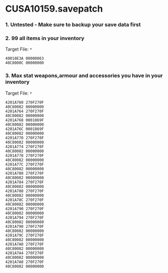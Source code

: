 # CUSA10159.savepatch

### 1. Untested - Make sure to backup your save data first
### 2. 99 all items in your inventory

Target File: `*`

```
40010E3A 00000063
40C8000C 00000000
```

### 3. Max stat weapons,armour and accessories you have in your inventory

Target File: `*`

```
4201A760 270F270F
40C80082 00000000
4201A764 270F270F
40C80082 00000000
4201A768 0001869F
40C80082 00000000
4201A76C 0001869F
40C80082 00000000
4201A770 270F270F
40C80082 00000000
4201A774 270F270F
40C80082 00000000
4201A778 270F270F
40C80082 00000000
4201A77C 270F270F
40C80082 00000000
4201A780 270F270F
40C80082 00000000
4201A784 270F270F
40C80082 00000000
4201A788 270F270F
40C80082 00000000
4201A78C 270F270F
40C80082 00000000
4201A790 270F270F
40C80082 00000000
4201A794 270F270F
40C80082 00000000
4201A798 270F270F
40C80082 00000000
4201A79C 270F270F
40C80082 00000000
4201A7A0 270F270F
40C80082 00000000
4201A7A4 270F270F
40C80082 00000000
4201A7A8 270F270F
40C80082 00000000
```

